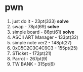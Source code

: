 # pwn
  1. just do it        - 23pt(333) **solve**
  2. swap              - 78pt(69)  **solve**
  3. simple board      - 86pt(61)  **solve**
  4. ASCII ART Manager - 133pt(32)
  5. simple note ver2  - 148pt(27)
  6. 0xC5C2C3C4C9C3    - 155pt(25)
  7. STicket           - 172pt(21)
  8. Parrot            - 267pt(9)
  9. TW BANK           - 315pt(6)
